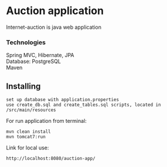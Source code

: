 # Auction application

Internet-auction is java web application 

### Technologies
Spring MVC, Hibernate, JPA     
Database: PostgreSQL           
Maven

## Installing
```
set up database with application.properties
use create_db.sql and create_tables.sql scripts, located in /src/main/resources
```
For run application from terminal:

```
mvn clean install
mvn tomcat7:run
```

Link for local use:

```
http://localhost:8080/auction-app/
```